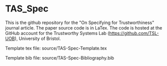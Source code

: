 # TAS_Spec

This is the github repository for the "On Specifying for Trustworthiness" journal article. The paper source code is in LaTex. 
The code is hosted at the GitHub account for the Trustworthy Systems Lab (https://github.com/TSL-UOB), University of Bristol. 

Template tex file: source/TAS-Spec-Template.tex

Template bib file: source/TAS-Spec-Bibliography.bib
